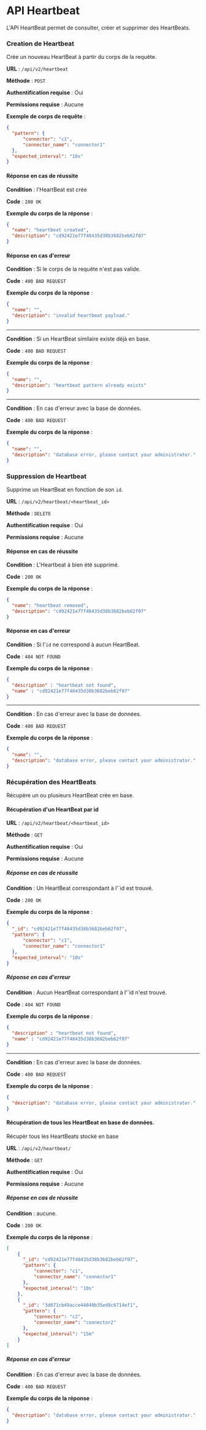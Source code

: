 # API Heartbeat

L'API HeartBeat permet de consulter, créer et supprimer des HeartBeats.

### Creation de Heartbeat

Crée un nouveau HeartBeat à partir du corps de la requête.

**URL** : `/api/v2/heartbeat`

**Méthode** : `POST`

**Authentification requise** : Oui

**Permissions requise** : Aucune

**Exemple de corps de requête** :
```json
{
  "pattern": {
      "connector": "c1",
      "connector_name": "connector1"
  },
  "expected_interval": "10s"
}
```

#### Réponse en cas de réussite

**Condition** : l'HeartBeat est crée

**Code** : `200 OK`

**Exemple du corps de la réponse** :

```json
{
  "name": "heartbeat created",
  "description": "cd92421e77f48435d38b3682beb62f07"
}
```

#### Réponse en cas d'erreur

**Condition** : Si le corps de la requête n'est pas valide.

**Code** : `400 BAD REQUEST`

**Exemple du corps de la réponse** :

```json
{
  "name": "",
  "description": "invalid heartbeat payload."
}
```

---

**Condition** : Si un HeartBeat similaire existe déjà en base.

**Code** : `400 BAD REQUEST`

**Exemple du corps de la réponse** :

```json
{
  "name": "",
  "description": "heartbeat pattern already exists"
}
```

---

**Condition** : En cas d'erreur avec la base de données.

**Code** : `400 BAD REQUEST`

**Exemple du corps de la réponse** :

```json
{
  "name": "",
  "description": "database error, please contact your administrator."
}
```


### Suppression de Heartbeat

Supprime un HeartBeat en fonction de son `id`.

**URL** : `/api/v2/heartbeat/<heartbeat_id>`

**Méthode** : `DELETE`

**Authentification requise** : Oui

**Permissions requise** : Aucune

#### Réponse en cas de réussite

**Condition** : L'Heartbeat à bien été supprimé.

**Code** : `200 OK`

**Exemple du corps de la réponse** :

```json
{
  "name": "heartbeat removed",
  "description": "cd92421e77f48435d38b3682beb62f07"
}
```

#### Réponse en cas d'erreur

**Condition** : Si l'`id` ne correspond à aucun HeartBeat.

**Code** : `404 NOT FOUND`

**Exemple du corps de la réponse** :

```json
{
  "description" : "heartbeat not found",
  "name" : "cd92421e77f48435d38b3682beb62f07"
}
```

---

**Condition** : En cas d'erreur avec la base de données.

**Code** : `400 BAD REQUEST`

**Exemple du corps de la réponse** :

```json
{
  "name": "",
  "description": "database error, please contact your administrator."
}
```


### Récupération des HeartBeats

Récupère un ou plusieurs HeartBeat crée en base.

#### Récupération d'un HeartBeat par id

**URL** : `/api/v2/heartbeat/<heartbeat_id>`

**Méthode** : `GET`

**Authentification requise** : Oui

**Permissions requise** : Aucune

##### Réponse en cas de réussite

**Condition** : Un HeartBeat correspondant à l'`id est trouvé.

**Code** : `200 OK`

**Exemple du corps de la réponse** :

```json
{
  "_id": "cd92421e77f48435d38b3682beb62f07",
  "pattern": {
      "connector": "c1",
      "connector_name": "connector1"
  },
  "expected_interval": "10s"
}
```

##### Réponse en cas d'erreur

**Condition** : Aucun HeartBeat correspondant à l'`id n'est trouvé.

**Code** : `404 NOT FOUND`

**Exemple du corps de la réponse** :

```json
{
  "description" : "heartbeat not found",
  "name" : "cd92421e77f48435d38b3682beb62f07"
}
```

---

**Condition** : En cas d'erreur avec la base de données.

**Code** : `400 BAD REQUEST`

**Exemple du corps de la réponse** :

```json
{
  "description": "database error, please contact your administrator."
}
```

#### Récupération de tous les HeartBeat en base de données.

Récupèr tous les HeartBeats stocké en base

**URL** : `/api/v2/heartbeat/`

**Méthode** : `GET`

**Authentification requise** : Oui

**Permissions requise** : Aucune

##### Réponse en cas de réussite

**Condition** : aucune.

**Code** : `200 OK`

**Exemple du corps de la réponse** :

```json
[
    {
      "_id": "cd92421e77f48435d38b3682beb62f07",
      "pattern": {
          "connector": "c1",
          "connector_name": "connector1"
      },
      "expected_interval": "10s"
    },
    {
      "_id": "3d071cb49acce44040b35ed8c6714ef1",
      "pattern": {
          "connector": "c2",
          "connector_name": "connector2"
      },
      "expected_interval": "15m"
    }
]
```

##### Réponse en cas d'erreur

**Condition** : En cas d'erreur avec la base de données.

**Code** : `400 BAD REQUEST`

**Exemple du corps de la réponse** :

```json
{
  "description": "database error, please contact your administrator."
}
```
